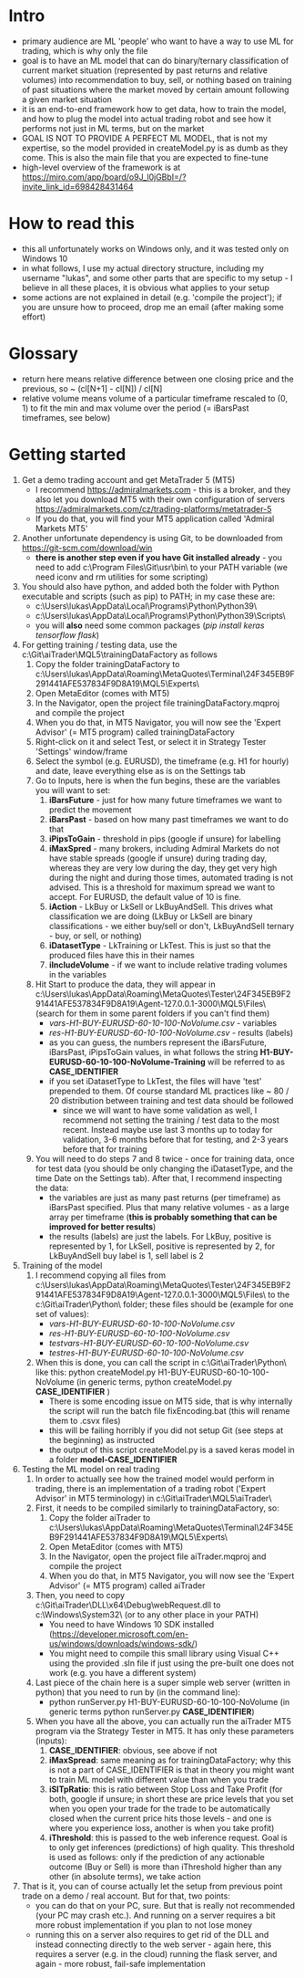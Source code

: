 # Intro
* primary audience are ML 'people' who want to have a way to use ML for trading, which is why only the file 
* goal is to have an ML model that can do binary/ternary classification of current market situation (represented by past returns and relative volumes) into recommendation to buy, sell, or nothing based on training of past situations where the market moved by certain amount following a given market situation
* it is an end-to-end framework how to get data, how to train the model, and how to plug the model into actual trading robot and see how it performs not just in ML terms, but on the market
* GOAL IS NOT TO PROVIDE A PERFECT ML MODEL, that is not my expertise, so the model provided in createModel.py is as dumb as they come. This is also the main file that you are expected to fine-tune
* high-level overview of the framework is at https://miro.com/app/board/o9J_l0jGBbI=/?invite_link_id=698428431464

# How to read this
* this all unfortunately works on Windows only, and it was tested only on Windows 10
* in what follows, I use my actual directory structure, including my username "lukas", and some other parts that are specific to my setup - I believe in all these places, it is obvious what applies to your setup
* some actions are not explained in detail (e.g. 'compile the project'); if you are unsure how to proceed, drop me an email (after making some effort)

# Glossary
* return here means relative difference between one closing price and the previous, so ~ (cl[N+1] - cl[N]) / cl[N]
* relative volume means volume of a particular timeframe rescaled to (0, 1) to fit the min and max volume over the period (= iBarsPast timeframes, see below)

# Getting started

1. Get a demo trading account and get MetaTrader 5 (MT5)
	* I recommend https://admiralmarkets.com - this is a broker, and they also let you download MT5 with their own configuration of servers https://admiralmarkets.com/cz/trading-platforms/metatrader-5
	* If you do that, you will find your MT5 application called 'Admiral Markets MT5'
2. Another unfortunate dependency is using Git, to be downloaded from https://git-scm.com/download/win
	* **there is another step even if you have Git installed already** - you need to add c:\Program Files\Git\usr\bin\ to your PATH variable (we need iconv and rm utilities for some scripting)
3. You should also have python, and added both the folder with Python executable and scripts (such as pip) to PATH; in my case these are:
	* c:\Users\lukas\AppData\Local\Programs\Python\Python39\
	* c:\Users\lukas\AppData\Local\Programs\Python\Python39\Scripts\
	* you will **also** need some common packages (_pip install keras tensorflow flask_)
4. For getting training / testing data, use the c:\Git\aiTrader\MQL5\trainingDataFactory as follows
	1. Copy the folder trainingDataFactory to c:\Users\lukas\AppData\Roaming\MetaQuotes\Terminal\24F345EB9F291441AFE537834F9D8A19\MQL5\Experts\
	2. Open MetaEditor (comes with MT5)
	3. In the Navigator, open the project file trainingDataFactory.mqproj and compile the project
	4. When you do that, in MT5 Navigator, you will now see the 'Expert Advisor' (= MT5 program) called trainingDataFactory
	5. Right-click on it and select Test, or select it in Strategy Tester 'Settings' window/frame
	6. Select the symbol (e.g. EURUSD), the timeframe (e.g. H1 for hourly) and date, leave everything else as is on the Settings tab
	7. Go to Inputs, here is when the fun begins, these are the variables you will want to set:
		1. **iBarsFuture** - just for how many future timeframes we want to predict the movement
		2. **iBarsPast** - based on how many past timeframes we want to do that
		3. **iPipsToGain** - threshold in pips (google if unsure) for labelling
		4. **iMaxSpred** - many brokers, including Admiral Markets do not have stable spreads (google if unsure) during trading day, whereas they are very low during the day, they get very high during the night and during those times, automated trading is not advised. This is a threshold for maximum spread we want to accept. For EURUSD, the default value of 10 is fine.
		5. **iAction** - LkBuy or LkSell or LkBuyAndSell. This drives what classification we are doing (LkBuy or LkSell are binary classifications - we either buy/sell or don't, LkBuyAndSell ternary - buy, or sell, or nothing)
		6. **iDatasetType** - LkTraining or LkTest. This is just so that the produced files have this in their names
		7. **iIncludeVolume** - if we want to include relative trading volumes in the variables
	8. Hit Start to produce the data, they will appear in c:\Users\lukas\AppData\Roaming\MetaQuotes\Tester\24F345EB9F291441AFE537834F9D8A19\Agent-127.0.0.1-3000\MQL5\Files\ (search for them in some parent folders if you can't find them)
		* _vars-H1-BUY-EURUSD-60-10-100-NoVolume.csv_ - variables
		* _res-H1-BUY-EURUSD-60-10-100-NoVolume.csv_ - results (labels)
		* as you can guess, the numbers represent the iBarsFuture, iBarsPast, iPipsToGain values, in what follows the string **H1-BUY-EURUSD-60-10-100-NoVolume-Training** will be referred to as **CASE_IDENTIFIER**
		* if you set iDatasetType to LkTest, the files will have 'test' prepended to them. Of course standard ML practices like ~ 80 / 20 distribution between training and test data should be followed
			* since we will want to have some validation as well, I recommend not setting the training / test data to the most recent. Instead maybe use last 3 months up to today for validation, 3-6 months before that for testing, and 2-3 years before that for training
	9. You will need to do steps 7 and 8 twice - once for training data, once for test data (you should be only changing the iDatasetType, and the time Date on the Settings tab). After that, I recommend inspecting the data:
		* the variables are just as many past returns (per timeframe) as iBarsPast specified. Plus that many relative volumes - as a large array per timeframe (**this is probably something that can be improved for better results**)
		* the results (labels) are just the labels. For LkBuy, positive is represented by 1, for LkSell, positive is represented by 2, for LkBuyAndSell buy label is 1, sell label is 2
5. Training of the model
	1. I recommend copying all files from c:\Users\lukas\AppData\Roaming\MetaQuotes\Tester\24F345EB9F291441AFE537834F9D8A19\Agent-127.0.0.1-3000\MQL5\Files\ to the c:\Git\aiTrader\Python\ folder; these files should be (example for one set of values):
		* _vars-H1-BUY-EURUSD-60-10-100-NoVolume.csv_
		* _res-H1-BUY-EURUSD-60-10-100-NoVolume.csv_
		* _testvars-H1-BUY-EURUSD-60-10-100-NoVolume.csv_
		* _testres-H1-BUY-EURUSD-60-10-100-NoVolume.csv_
	2. When this is done, you can call the script in c:\Git\aiTrader\Python\ like this: python createModel.py H1-BUY-EURUSD-60-10-100-NoVolume (in generic terms, python createModel.py **CASE_IDENTIFIER** )
		* There is some encoding issue on MT5 side, that is why internally the script will run the batch file fixEncoding.bat (this will rename them to .csvx files)
		* this will be failing horribly if you did not setup Git (see steps at the beginning) as instructed
		* the output of this script createModel.py is a saved keras model in a folder **model-CASE_IDENTIFIER**
6. Testing the ML model on real trading
	1. In order to actually see how the trained model would perform in trading, there is an implementation of a trading robot ('Expert Advisor' in MT5 terminology) in c:\Git\aiTrader\MQL5\aiTrader\
	2. First, it needs to be compiled similarly to trainingDataFactory, so:
		1. Copy the folder aiTrader to c:\Users\lukas\AppData\Roaming\MetaQuotes\Terminal\24F345EB9F291441AFE537834F9D8A19\MQL5\Experts\
		2. Open MetaEditor (comes with MT5)
		3. In the Navigator, open the project file aiTrader.mqproj and compile the project
		4. When you do that, in MT5 Navigator, you will now see the 'Expert Advisor' (= MT5 program) called aiTrader
	3. Then, you need to copy c:\Git\aiTrader\DLL\x64\Debug\webRequest.dll to c:\Windows\System32\ (or to any other place in your PATH)
		* You need to have Windows 10 SDK installed (https://developer.microsoft.com/en-us/windows/downloads/windows-sdk/)
		* You might need to compile this small library using Visual C++ using the provided .sln file if just using the pre-built one does not work (e.g. you have a different system)
	5. Last piece of the chain here is a super simple web server (written in python) that you need to run by (in the command line):
		* python runServer.py H1-BUY-EURUSD-60-10-100-NoVolume (in generic terms python runServer.py **CASE_IDENTIFIER**)
	6. When you have all the above, you can actually run the aiTrader MT5 program via the Strategy Tester in MT5. It has only these parameters (inputs):
		1. **CASE_IDENTIFIER**: obvious, see above if not
		2. **iMaxSpread**: same meaning as for trainingDataFactory; why this is not a part of CASE_IDENTIFIER is that in theory you might want to train ML model with different value than when you trade
		3. **iSlTpRatio**: this is ratio between Stop Loss and Take Profit (for both, google if unsure; in short these are price levels that you set when you open your trade for the trade to be automatically closed when the current price hits those levels - and one is where you experience loss, another is when you take profit)
		4. **iThreshold**: this is passed to the web inference request. Goal is to only get inferences (predictions) of high quality. This threshold is used as follows: only if the prediction of any actionable outcome (Buy or Sell) is more than iThreshold higher than any other (in absolute terms), we take action
7. That is it, you can of course actually let the setup from previous point trade on a demo / real account. But for that, two points:
	* you can do that on your PC, sure. But that is really not recommended (your PC may crash etc.). And running on a server requires a bit more robust implementation if you plan to not lose money
	* running this on a server also requires to get rid of the DLL and instead connecting directly to the web server - again here, this requires a server (e.g. in the cloud) running the flask server, and again - more robust, fail-safe implementation
	
	
	
